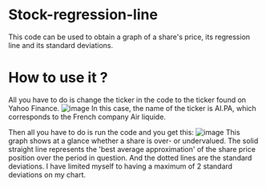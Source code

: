 # Stock-regression-line

This code can be used to obtain a graph of a share's price, its regression line and its standard deviations.

# How to use it ?

All you have to do is change the ticker in the code to the ticker found on Yahoo Finance. 
![image](https://github.com/ClementRouillard/Stock-regression-line/assets/95076597/32db7ce2-ce54-4b1b-b4ac-a4f15e994b7e)
In this case, the name of the ticker is AI.PA, which corresponds to the French company Air liquide.

Then all you have to do is run the code and you get this:
![image](https://github.com/ClementRouillard/Stock-regression-line/assets/95076597/272bc640-a985-40d0-b0c3-3c60f6ddd59d)
This graph shows at a glance whether a share is over- or undervalued. The solid straight line represents the 'best average approximation' of the share price position over the period in question.
And the dotted lines are the standard deviations. I have limited myself to having a maximum of 2 standard deviations on my chart.
